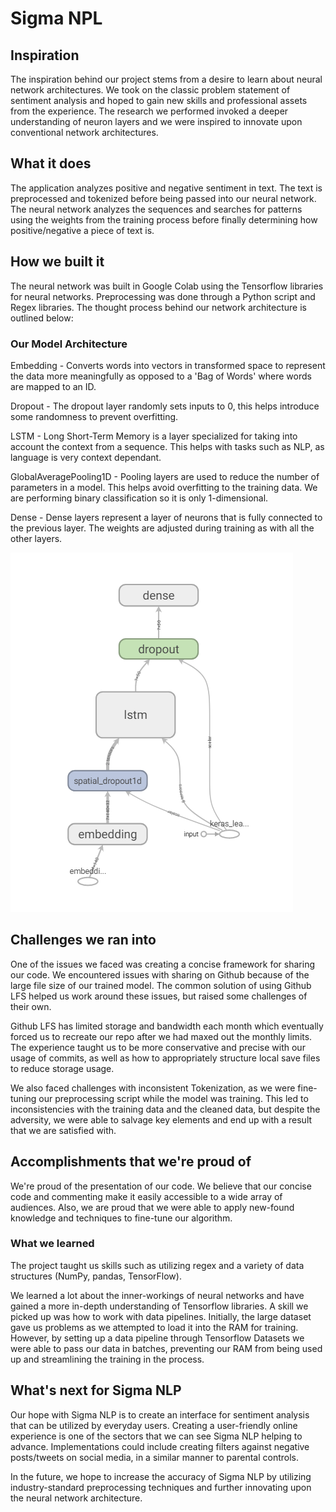# Sigma NPL

## Inspiration

The inspiration behind our project stems from a desire to learn about neural network architectures. We took on the classic problem statement of sentiment analysis and hoped to gain new skills and professional assets from the experience. The research we performed invoked a deeper understanding of neuron layers and we were inspired to innovate upon conventional network architectures. 

## What it does

The application analyzes positive and negative sentiment in text. The text is preprocessed and tokenized before being passed into our neural network. The neural network analyzes the sequences and searches for patterns using the weights from the training process before finally determining how positive/negative a piece of text is.  

## How we built it

The neural network was built in Google Colab using the Tensorflow libraries for neural networks. Preprocessing was done through a Python script and Regex libraries. The thought process behind our network architecture is outlined below:

### Our Model Architecture

Embedding - Converts words into vectors in transformed space to represent the data more meaningfully as opposed to a 'Bag of Words' where words are mapped to an ID.

Dropout - The dropout layer randomly sets inputs to 0, this helps introduce some randomness to prevent overfitting.

LSTM - Long Short-Term Memory is a layer specialized for taking into account the context from a sequence. This helps with tasks such as NLP, as language is very context dependant.

GlobalAveragePooling1D - Pooling layers are used to reduce the number of parameters in a model. This helps avoid
overfitting to the training data. We are performing binary classification so it is only 1-dimensional.

Dense - Dense layers represent a layer of neurons that is fully connected to the previous layer. The weights are adjusted during training as with all the other layers.

![Neural Network Architecture](/graph.PNG)

## Challenges we ran into

One of the issues we faced was creating a concise framework for sharing our code. We encountered issues with sharing on Github because of the large file size of our trained model. The common solution of using Github LFS helped us work around these issues, but raised some challenges of their own.

Github LFS has limited storage and bandwidth each month which eventually forced us to recreate our repo after we had maxed out the monthly limits. The experience taught us to be more conservative and precise with our usage of commits, as well as how to appropriately structure local save files to reduce storage usage.

We also faced challenges with inconsistent Tokenization, as we were fine-tuning our preprocessing script while the model was training. This led to inconsistencies with the training data and the cleaned data, but despite the adversity, we were able to salvage key elements and end up with a result that we are satisfied with.

## Accomplishments that we're proud of

We're proud of the presentation of our code. We believe that our concise code and commenting make it easily accessible to a wide array of audiences. Also, we are proud that we were able to apply new-found knowledge and techniques to fine-tune our algorithm.

### What we learned

The project taught us skills such as utilizing regex and a variety of data structures (NumPy, pandas, TensorFlow).

We learned a lot about the inner-workings of neural networks and have gained a more in-depth understanding of Tensorflow libraries. A skill we picked up was how to work with data pipelines. Initially, the large dataset gave us problems as we attempted to load it into the RAM for training. However, by setting up a data pipeline through Tensorflow Datasets we were able to pass our data in batches, preventing our RAM from being used up and streamlining the training in the process.

## What's next for Sigma NLP

Our hope with Sigma NLP is to create an interface for sentiment analysis that can be utilized by everyday users. Creating a user-friendly online experience is one of the sectors that we can see Sigma NLP helping to advance. Implementations could include creating filters against negative posts/tweets on social media, in a similar manner to parental controls.

In the future, we hope to increase the accuracy of Sigma NLP by utilizing industry-standard preprocessing techniques and further innovating upon the neural network architecture.
